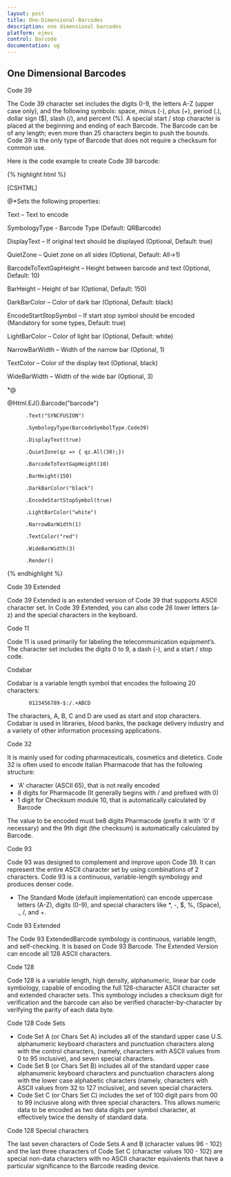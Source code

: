 ```yaml
---
layout: post
title: One-Dimensional-Barcodes
description: one dimensional barcodes
platform: ejmvc
control: Barcode
documentation: ug
---
```


## One Dimensional Barcodes

Code 39

The Code 39 character set includes the digits 0-9, the letters A-Z (upper case only), and the following symbols: space, minus (-), plus (+), period (.), dollar sign ($), slash (/), and percent (%). A special start / stop character is placed at the beginning and ending of each Barcode. The Barcode can be of any length; even more than 25 characters begin to push the bounds. Code 39 is the only type of Barcode that does not require a checksum for common use.

Here is the code example to create Code 39 barcode:

{% highlight html %}

[CSHTML]



<div>

<div>

@*Sets the following properties:

Text – Text to encode

SymbologyType - Barcode Type (Default: QRBarcode)

DisplayText – If original text should be displayed (Optional, Default: true)

QuietZone – Quiet zone on all sides (Optional, Default: All->1)

BarcodeToTextGapHeight – Height between barcode and text (Optional, Default: 10)

BarHeight – Height of bar (Optional, Default: 150)

DarkBarColor – Color of dark bar (Optional, Default: black)

EncodeStartStopSymbol – If start stop symbol should be encoded (Mandatory for some types, Default: true)

LightBarColor – Color of light bar (Optional, Default: white)

NarrowBarWidth – Width of the narrow bar (Optional, 1)

TextColor – Color of the display text (Optional, black)

WideBarWidth – Width of the wide bar (Optional, 3)

*@



@Html.EJ().Barcode("barcode")

          .Text("SYNCFUSION")

          .SymbologyType(BarcodeSymbolType.Code39)

          .DisplayText(true)

          .QuietZone(qz => { qz.All(30);})

          .BarcodeToTextGapHeight(10)

          .BarHeight(150)

          .DarkBarColor("black")

          .EncodeStartStopSymbol(true)

          .LightBarColor("white")

          .NarrowBarWidth(1)

          .TextColor("red")

          .WideBarWidth(3)

          .Render()

</div>

</div>



{% endhighlight %}

Code 39 Extended

Code 39 Extended is an extended version of Code 39 that supports ASCII character set. In Code 39 Extended, you can also code 26 lower letters (a-z) and the special characters in the keyboard.

Code 11

Code 11 is used primarily for labeling the telecommunication equipment’s. The character set includes the digits 0 to 9, a dash (-), and a start / stop code.

Codabar

Codabar is a variable length symbol that encodes the following 20 characters:

           0123456789-$:/.+ABCD

The characters, A, B, C and D are used as start and stop characters. Codabar is used in libraries, blood banks, the package delivery industry and a variety of other information processing applications.

Code 32

It is mainly used for coding pharmaceuticals, cosmetics and dietetics. Code 32 is often used to encode Italian Pharmacode that has the following structure:

* 'A' character (ASCII 65), that is not really encoded
* 8 digits for Pharmacode (It generally begins with / and prefixed with 0)
* 1 digit for Checksum module 10, that is automatically calculated by Barcode

The value to be encoded must be8 digits Pharmacode (prefix it with '0' if necessary) and the 9th digit (the checksum) is automatically calculated by Barcode.

Code 93

Code 93 was designed to complement and improve upon Code 39. It can represent the entire ASCII character set by using combinations of 2 characters. Code 93 is a continuous, variable-length symbology and produces denser code.

* The Standard Mode (default implementation) can encode uppercase letters (A-Z), digits (0-9), and special characters like *, -, $, %, (Space), ., /, and +.

Code 93 Extended

The Code 93 ExtendedBarcode symbology is continuous, variable length, and self-checking. It is based on Code 93 Barcode. The Extended Version can encode all 128 ASCII characters.

Code 128

Code 128 is a variable length, high density, alphanumeric, linear bar code symbology, capable of encoding the full 128-character ASCII character set and extended character sets. This symbology includes a checksum digit for verification and the barcode can also be verified character-by-character by verifying the parity of each data byte.

Code 128 Code Sets

* Code Set A (or Chars Set A) includes all of the standard upper case U.S. alphanumeric keyboard characters and punctuation characters along with the control characters, (namely, characters with ASCII values from 0 to 95 inclusive), and seven special characters.
* Code Set B (or Chars Set B) includes all of the standard upper case alphanumeric keyboard characters and punctuation characters along with the lower case alphabetic characters (namely, characters with ASCII values from 32 to 127 inclusive), and seven special characters.
* Code Set C (or Chars Set C) includes the set of 100 digit pairs from 00 to 99 inclusive along with three special characters. This allows numeric data to be encoded as two data digits per symbol character, at effectively twice the density of standard data.

Code 128 Special characters

The last seven characters of Code Sets A and B (character values 96 - 102) and the last three characters of Code Set C (character values 100 - 102) are special non-data characters with no ASCII character equivalents that have a particular significance to the Barcode reading device.

